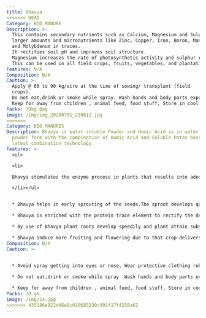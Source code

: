 ```yaml
---
title: Bhavya
<<<<<<< HEAD
Category: BIO MANURE
Description: >-
  This contains secondary nutrients such as Calcium, Magnesium and Sulphur in
  larger amounts and micronutrients like Zinc, Copper, Iron, Boron, Manganese
  and Molybdenum in traces.
  It rectifies soil pH and improves soil structure.
  Magnesium increases the rate of photosynthetic activity and sulphur reduces salinity of the soil.
  This can be used in all field crops, fruits, vegetables, and plantation crops etc.
Features: N/A
Composition: N/A
Caution: >-
  Apply @ 60 to 90 kg/acre at the time of sowing/ transplant (field
  crops).
  Do not eat,drink or smoke while spray. Wash hands and body parts exposed to during with soap and water.
  Keep for away from children , animal feed, food stuff, Store in cool and dry place. Destory empty containers .Do not use empty containers for storage of food,grains and animal feed.
Packs: 30kg Bag
image: /img/img_20200701_230612.jpg
=======
Category: BIO MANURES
Description: Bhavya is water soluble Powder and Humic Acid is in water soluble
  powder form with the combination of Humic Acid and Soluble Potas based on
  latest combination technology.
Features: >-
  <ul>

  <li>

  Bhavya stimulates the enzyme process in plants that results into adequate,and proportional growth of the plant.

  </li></ul>


  * Bhavya helps in early sprouting of the seeds.The sprout develops quickly and with constant rate

  * Bhavya is enriched with the protein trace element to rectify the deficiency in the plant.

  * By use of Bhavya plant roots develop speedily and plant attain substantial growth in short time.Plant sustain upright structure even in adverse climate conditions the heavy rain,cyclone and extreme heat.

  * Bhavya induce more fruiting and flowering due to that crop delivers increase quality and quantity
Composition: N/A
Caution: >-
  

  * Avoid spray getting into eyes or nose, Wear protective clothing rubber gloves, face shield and dust mask.

  * Do not eat,drink or smoke while spray .Wash hands and body parts exposed to during with soap and water.

  * Keep for away from children , animal feed, food stuff, Store in cool and dry place. Destory empty containers .Do not use empty containers for storage of food,grains and animal feed.
Packs: 20 gm
image: /img/14.jpg
>>>>>>> 435186e922d46e8c020685230c091f17f4258a62
---
```


